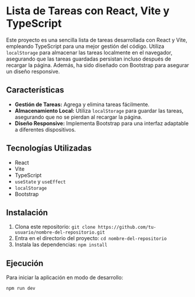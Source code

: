 # Lista de Tareas con React, Vite y TypeScript

Este proyecto es una sencilla lista de tareas desarrollada con React y Vite, empleando TypeScript para una mejor gestión del código. Utiliza `localStorage` para almacenar las tareas localmente en el navegador, asegurando que las tareas guardadas persistan incluso después de recargar la página. Además, ha sido diseñado con Bootstrap para asegurar un diseño responsive.

## Características

- **Gestión de Tareas:** Agrega y elimina tareas fácilmente.
- **Almacenamiento Local:** Utiliza `localStorage` para guardar las tareas, asegurando que no se pierdan al recargar la página.
- **Diseño Responsive:** Implementa Bootstrap para una interfaz adaptable a diferentes dispositivos.

## Tecnologías Utilizadas

- React
- Vite
- TypeScript
- `useState` y `useEffect`
- `localStorage`
- Bootstrap

## Instalación

1. Clona este repositorio: `git clone https://github.com/tu-usuario/nombre-del-repositorio.git`
2. Entra en el directorio del proyecto: `cd nombre-del-repositorio`
3. Instala las dependencias: `npm install`

## Ejecución

Para iniciar la aplicación en modo de desarrollo:

```bash
npm run dev
